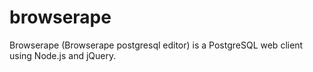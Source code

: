 # browserape
Browserape (Browserape postgresql editor) is a PostgreSQL web client using Node.js and jQuery.
